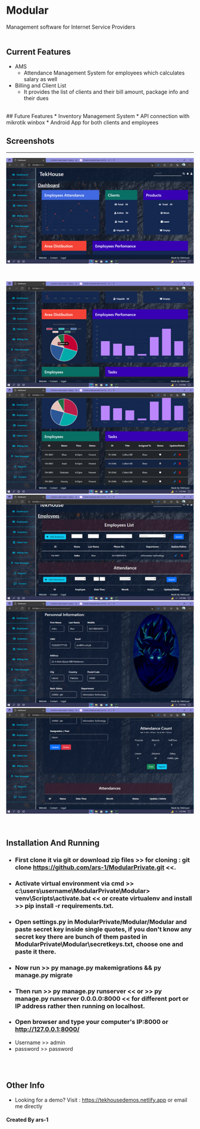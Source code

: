 <!-- Created By TekHouseInc, copyrights are claimed -->

# Modular
Management software for Internet Service Providers
<br><br>

## Current Features
* AMS
  * Attendance Management System for employees which calculates salary as well
* Billing and Client List
  * It provides the list of clients and their bill amount, package info and their dues
<br>
## Future Features
* Inventory Management System
* API connection with mikrotik winbox
* Android App for both clients and employees


## Screenshots
<hr>


![Screenshot (1)](https://raw.githubusercontent.com/ars-1/ModularPrivate/master/imgs/Screenshot.png)


<br>

![Screenshot2](https://github.com/ars-1/ModularPrivate/blob/master/imgs/Screenshot2.png)
<br>
![Screenshot3](https://github.com/ars-1/ModularPrivate/blob/master/imgs/Screenshot3.png)
<br>
![Screenshot4](https://github.com/ars-1/ModularPrivate/blob/master/imgs/Screenshot4.png)
<br>
![Screenshot5](https://github.com/ars-1/ModularPrivate/blob/master/imgs/Screenshot5.png)
<br>
![Screenshot6](https://github.com/ars-1/ModularPrivate/blob/master/imgs/Screenshot6.png)
<br>
<br>
<br>

## Installation And Running
* ### First clone it via git or download zip files >> for cloning : git clone https://github.com/ars-1/ModularPrivate.git <<.
* ### Activate virtual environment via cmd >> c:\users\username\ModularPrivate\Modular> venv\Scripts\activate.bat << or create virtualenv and install >> pip install -r requirements.txt.
* ### Open settings.py in ModularPrivate/Modular/Modular and paste secret key inside single quotes, if you don't know any secret key there are bunch of them pasted in ModularPrivate\Modular\secretkeys.txt, choose one and paste it there.
* ### Now run >> py manage.py makemigrations && py manage.py migrate
* ### Then run >> py manage.py runserver << or >> py manage.py runserver 0.0.0.0:8000 << for different port or IP address rather then running on localhost.
* ### Open browser and type your computer's IP:8000 or http://127.0.0.1:8000/
* Username >> admin
* password >> password

<br>
<br>

## Other Info
* Looking for a demo? Visit : https://tekhousedemos.netlify.app or email me directly

<!-- vvfawok-2303 -->

#### Created By ars-1
